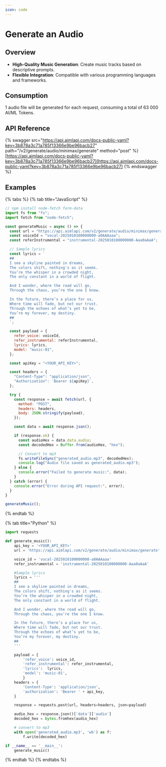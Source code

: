 ```yaml
---
icon: code
---
```


# Generate an Audio

## Overview

* **High-Quality Music Generation**: Create music tracks based on descriptive prompts.
* **Flexible Integration**: Compatible with various programming languages and frameworks.

## Consumption

1 audio file will be generated for each request, consuming a total of 63 000 AI/ML Tokens.

## API Reference

{% swagger src="https://api.aimlapi.com/docs-public-yaml?key=3b878a3c71a785f13366e9be96bacb27" path="/v2/generate/audio/minimax/generate" method="post" %}
[https://api.aimlapi.com/docs-public-yaml?key=3b878a3c71a785f13366e9be96bacb27](https://api.aimlapi.com/docs-public-yaml?key=3b878a3c71a785f13366e9be96bacb27)
{% endswagger %}

## Examples

{% tabs %}
{% tab title="JavaScript" %}
```javascript
// npm install node-fetch form-data
import fs from "fs";
import fetch from "node-fetch";

const generateMusic = async () => {
  const url = "https://api.aimlapi.com/v2/generate/audio/minimax/generate";
  const voiceId = "vocal-2025010100000000-a0AAAaaa";
  const referInstrumental = "instrumental-2025010100000000-Aaa0aAaA";

  // Sample lyrics
  const lyrics = `
  ##
  I see a skyline painted in dreams,
  The colors shift, nothing's as it seems.
  You’re the whisper in a crowded night,
  The only constant in a world of flight.

  And I wonder, where the road will go,
  Through the chaos, you’re the one I know.

  In the future, there’s a place for us,
  Where time will fade, but not our trust.
  Through the echoes of what’s yet to be,
  You’re my forever, my destiny.
  ##
  `;

  const payload = {
    refer_voice: voiceId,
    refer_instrumental: referInstrumental,
    lyrics: lyrics,
    model: "music-01",
  };

  const apiKey = "<YOUR_API_KEY>"; 

  const headers = {
    "Content-Type": "application/json",
    "Authorization": `Bearer ${apiKey}`,
  };

  try {
    const response = await fetch(url, {
      method: "POST",
      headers: headers,
      body: JSON.stringify(payload),
    });

    const data = await response.json();

    if (response.ok) {
      const audioHex = data.data.audio;
      const decodedHex = Buffer.from(audioHex, "hex");

      // Convert to mp3
      fs.writeFileSync("generated_audio.mp3", decodedHex);
      console.log("Audio file saved as generated_audio.mp3");
    } else {
      console.error("Failed to generate music:", data);
    }
  } catch (error) {
    console.error("Error during API request:", error);
  }
}

generateMusic();

```
{% endtab %}

{% tab title="Python" %}
```python
import requests

def generate_music():
    api_key = '<YOUR_API_KEY>'
    url = 'https://api.aimlapi.com/v2/generate/audio/minimax/generate'

    voice_id = 'vocal-2025010100000000-a0AAAaaa'
    refer_instrumental = 'instrumental-2025010100000000-Aaa0aAaA'

    #Sample lyrics
    lyrics = '''
    ##
    I see a skyline painted in dreams,
    The colors shift, nothing's as it seems.
    You’re the whisper in a crowded night,
    The only constant in a world of flight.

    And I wonder, where the road will go,
    Through the chaos, you’re the one I know.

    In the future, there’s a place for us,
    Where time will fade, but not our trust.
    Through the echoes of what’s yet to be,
    You’re my forever, my destiny.
    ##
    '''

    payload = {
        'refer_voice': voice_id,
        'refer_instrumental': refer_instrumental,
        'lyrics':  lyrics,
        'model': 'music-01',
        }
    headers = {
        'Content-Type': 'application/json',
        'authorization': 'Bearer ' + api_key,
    }

    response = requests.post(url, headers=headers, json=payload)

    audio_hex = response.json()['data']['audio']
    decoded_hex = bytes.fromhex(audio_hex)

    # convert to mp3
    with open('generated_audio.mp3', 'wb') as f:
        f.write(decoded_hex)

if __name__ == '__main__':
    generate_music()

```
{% endtab %}
{% endtabs %}
